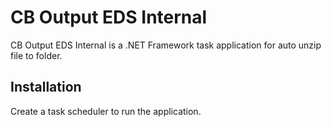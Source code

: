 # CB Output EDS Internal

CB Output EDS Internal is a .NET Framework task application for auto unzip file to folder.

## Installation

Create a task scheduler to run the application.
